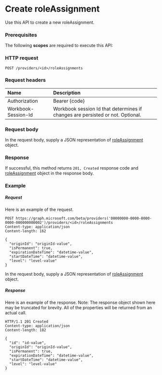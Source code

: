 # Create roleAssignment

Use this API to create a new roleAssignment.
### Prerequisites
The following **scopes** are required to execute this API: 
### HTTP request
<!-- { "blockType": "ignored" } -->
```http
POST /providers/<id>/roleAssignments

```
### Request headers
| Name       | Description|
|:---------------|:----------|
| Authorization  | Bearer {code}|
| Workbook-Session-Id  | Workbook session Id that determines if changes are persisted or not. Optional.|

### Request body
In the request body, supply a JSON representation of [roleAssignment](../resources/roleassignment.md) object.


### Response
If successful, this method returns `201, Created` response code and [roleAssignment](../resources/roleassignment.md) object in the response body.

### Example
##### Request
Here is an example of the request.
<!-- {
  "blockType": "request",
  "name": "create_roleassignment_from_provider"
}-->
```http
POST https://graph.microsoft.com/beta/providers('00000000-0000-0000-0000-000000000002')/providers/<id>/roleAssignments
Content-type: application/json
Content-length: 162

{
  "originId": "originId-value",
  "isPermanent": true,
  "expirationDateTime": "datetime-value",
  "startDateTime": "datetime-value",
  "level": "level-value"
}
```
In the request body, supply a JSON representation of [roleAssignment](../resources/roleassignment.md) object.
##### Response
Here is an example of the response. Note: The response object shown here may be truncated for brevity. All of the properties will be returned from an actual call.
<!-- {
  "blockType": "response",
  "truncated": true,
  "@odata.type": "microsoft.graph.roleAssignment"
} -->
```http
HTTP/1.1 201 Created
Content-type: application/json
Content-length: 182

{
  "id": "id-value",
  "originId": "originId-value",
  "isPermanent": true,
  "expirationDateTime": "datetime-value",
  "startDateTime": "datetime-value",
  "level": "level-value"
}
```

<!-- uuid: 8fcb5dbc-d5aa-4681-8e31-b001d5168d79
2015-10-25 14:57:30 UTC -->
<!-- {
  "type": "#page.annotation",
  "description": "Create roleAssignment",
  "keywords": "",
  "section": "documentation",
  "tocPath": ""
}-->